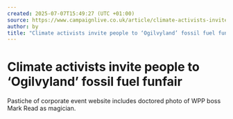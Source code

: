 ```yaml
---
created: 2025-07-07T15:49:27 (UTC +01:00)
source: https://www.campaignlive.co.uk/article/climate-activists-invite-people-ogilvyland-fossil-fuel-funfair/1890946
author: by
title: "Climate activists invite people to ‘Ogilvyland’ fossil fuel funfair"
---
```


# Climate activists invite people to ‘Ogilvyland’ fossil fuel funfair

Pastiche of corporate event website includes doctored photo of WPP boss Mark Read as magician.
